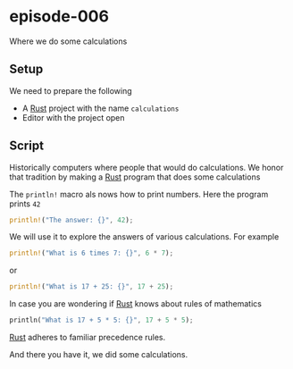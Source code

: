 # episode-006
Where we do some calculations

## Setup
We need to prepare the following

* A [Rust][rust-lang] project with the name `calculations`
* Editor with the project open

## Script
Historically computers where people that would do calculations. We honor that tradition by making a [Rust][rust-lang] program that does some calculations

The `println!` macro als nows how to print numbers. Here the program prints `42`

```rust
println!("The answer: {}", 42);
```

We will use it to explore the answers of various calculations. For example

```rust
println!("What is 6 times 7: {}", 6 * 7);
```

or 

```rust
println!("What is 17 + 25: {}", 17 + 25);
```

In case you are wondering if [Rust][rust-lang] knows about rules of mathematics

```rust
println("What is 17 + 5 * 5: {}", 17 + 5 * 5);
```

[Rust][rust-lang] adheres to familiar precedence rules.

And there you have it, we did some calculations.

[rust-lang]: https://www.rust-lang.org/
